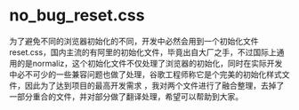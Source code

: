 # no_bug_reset.css
为了避免不同的浏览器初始化的不同，开发中必然会用到一个初始化文件reset.css，国内主流的有阿里的初始化文件，毕竟出自大厂之手，不过国际上通用的是normaliz，这个初始化文件不仅处理了浏览器的初始化，同时在实际开发中必不可少的一些兼容问题也做了处理，谷歌工程师称它是个完美的初始化样式文件，因此为了达到项目的最高开发需求 ，我对两个文件进行了融合整理，去掉了一部分重合的文件，并对部分做了翻译处理，希望可以帮助到大家。
